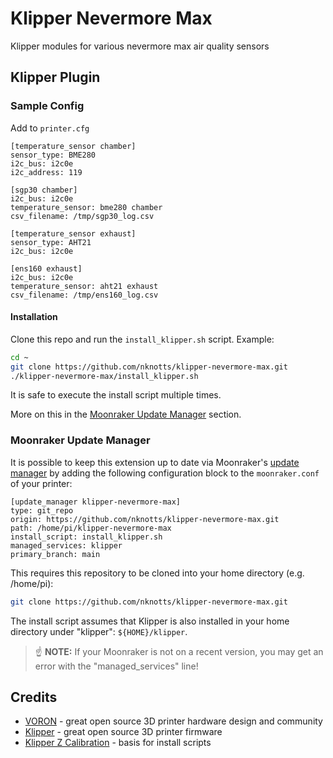 # Klipper Nevermore Max

Klipper modules for various nevermore max air quality sensors

## Klipper Plugin

### Sample Config

Add to `printer.cfg`

```
[temperature_sensor chamber]
sensor_type: BME280
i2c_bus: i2c0e
i2c_address: 119

[sgp30 chamber]
i2c_bus: i2c0e
temperature_sensor: bme280 chamber
csv_filename: /tmp/sgp30_log.csv

[temperature_sensor exhaust]
sensor_type: AHT21
i2c_bus: i2c0e

[ens160 exhaust]
i2c_bus: i2c0e
temperature_sensor: aht21 exhaust
csv_filename: /tmp/ens160_log.csv
```

#### Installation

Clone this repo and run the `install_klipper.sh` script. Example:

```bash
cd ~
git clone https://github.com/nknotts/klipper-nevermore-max.git
./klipper-nevermore-max/install_klipper.sh
```

It is safe to execute the install script multiple times.

More on this in the [Moonraker Update Manager](#moonraker-update-manager) section.

### Moonraker Update Manager

It is possible to keep this extension up to date via Moonraker's
[update manager](https://github.com/Arksine/moonraker/blob/master/docs/configuration.md#update_manager)
by adding the following configuration block to the `moonraker.conf` of your printer:

```text
[update_manager klipper-nevermore-max]
type: git_repo
origin: https://github.com/nknotts/klipper-nevermore-max.git
path: /home/pi/klipper-nevermore-max
install_script: install_klipper.sh
managed_services: klipper
primary_branch: main
```

This requires this repository to be cloned into your home directory (e.g. /home/pi):

```bash
git clone https://github.com/nknotts/klipper-nevermore-max.git
```

The install script assumes that Klipper is also installed in your home directory under
"klipper": `${HOME}/klipper`.

>:point_up: **NOTE:** If your Moonraker is not on a recent version, you may get an error
> with the "managed_services" line!


## Credits

* [VORON](https://vorondesign.com/) - great open source 3D printer hardware design and community
* [Klipper](https://github.com/Klipper3d/klipper) - great open source 3D printer firmware
* [Klipper Z Calibration](https://github.com/protoloft/klipper_z_calibration) - basis for install scripts

